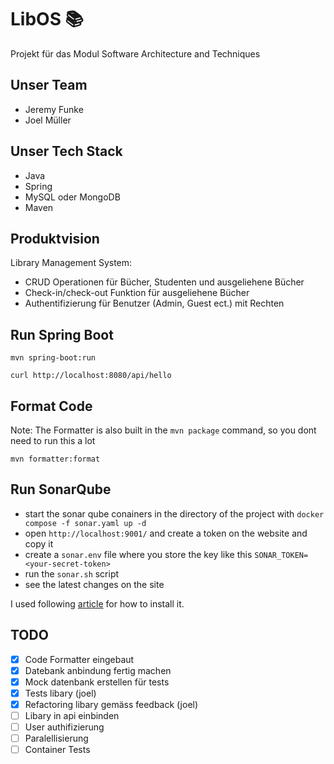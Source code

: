 # LibOS 📚
Projekt für das Modul Software Architecture and Techniques

## Unser Team
- Jeremy Funke
- Joel Müller

## Unser Tech Stack
- Java
- Spring
- MySQL oder MongoDB
- Maven

## Produktvision
Library Management System:
- CRUD Operationen für Bücher, Studenten und ausgeliehene Bücher
- Check-in/check-out Funktion für ausgeliehene Bücher
- Authentifizierung für Benutzer (Admin, Guest ect.) mit Rechten

## Run Spring Boot

```shell
mvn spring-boot:run
```

```shell
curl http://localhost:8080/api/hello
```

## Format Code
Note: The Formatter is also built in the `mvn package` command, so you dont need to run this a lot

```shell
mvn formatter:format
```

## Run SonarQube

- start the sonar qube conainers in the directory of the project with `docker compose -f sonar.yaml up -d`
- open `http://localhost:9001/` and create a token on the website and copy it
- create a `sonar.env` file where you store the key like this `SONAR_TOKEN=<your-secret-token>`
- run the `sonar.sh` script
- see the latest changes on the site

I used following [article](https://medium.com/@denis.verkhovsky/sonarqube-with-docker-compose-complete-tutorial-2aaa8d0771d4) for how to install it.

## TODO

- [x] Code Formatter eingebaut
- [x] Datebank anbindung fertig machen
- [x] Mock datenbank erstellen für tests
- [x] Tests libary (joel)
- [x] Refactoring libary gemäss feedback (joel)
- [ ] Libary in api einbinden
- [ ] User authifizierung
- [ ] Paralellisierung
- [ ] Container Tests
